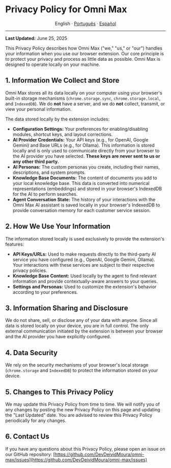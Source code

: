 # Privacy Policy for Omni Max

<div align="center">

English · [Português](./PRIVACY_POLICY.pt-BR.md) · [Español](./PRIVACY_POLICY.es.md)

</div>

---

**Last Updated:** June 25, 2025

This Privacy Policy describes how Omni Max ("we," "us," or "our") handles your information when you use our browser extension. Our core principle is to protect your privacy and process as little data as possible. Omni Max is designed to operate locally on your machine.

## 1. Information We Collect and Store

Omni Max stores all its data locally on your computer using your browser's built-in storage mechanisms (`chrome.storage.sync`, `chrome.storage.local`, and `IndexedDB`). We do **not** have a server, and we do **not** collect, transmit, or view your personal information.

The data stored locally by the extension includes:

* **Configuration Settings:** Your preferences for enabling/disabling modules, shortcut keys, and layout corrections.
* **AI Provider Credentials:** Your API keys (e.g., for OpenAI, Google Gemini) and Base URLs (e.g., for Ollama). This information is stored locally and is only used to communicate directly from your browser to the AI provider you have selected. **These keys are never sent to us or any other third party.**
* **AI Personas:** The custom personas you create, including their names, descriptions, and system prompts.
* **Knowledge Base Documents:** The content of documents you add to your local knowledge base. This data is converted into numerical representations (embeddings) and stored in your browser's IndexedDB for the AI to perform searches.
* **Agent Conversation State:** The history of your interactions with the Omni Max AI assistant is saved locally in your browser's IndexedDB to provide conversation memory for each customer service session.

## 2. How We Use Your Information

The information stored locally is used exclusively to provide the extension's features:

* **API Keys/URLs:** Used to make requests directly to the third-party AI service you have configured (e.g., OpenAI, Google Gemini, Ollama). Your interactions with these services are subject to their respective privacy policies.
* **Knowledge Base Content:** Used locally by the agent to find relevant information and provide contextually-aware answers to your queries.
* **Settings and Personas:** Used to customize the extension's behavior according to your preferences.

## 3. Information Sharing and Disclosure

We do not share, sell, or disclose any of your data with anyone. Since all data is stored locally on your device, you are in full control. The only external communication initiated by the extension is between your browser and the AI provider you have explicitly configured.

## 4. Data Security

We rely on the security mechanisms of your browser's local storage (`chrome.storage` and `IndexedDB`) to protect the information stored on your device.

## 5. Changes to This Privacy Policy

We may update this Privacy Policy from time to time. We will notify you of any changes by posting the new Privacy Policy on this page and updating the "Last Updated" date. You are advised to review this Privacy Policy periodically for any changes.

## 6. Contact Us

If you have any questions about this Privacy Policy, please open an issue on our GitHub repository:
[https://github.com/DevDeividMoura/omni-max/issues](https://github.com/DevDeividMoura/omni-max/issues)